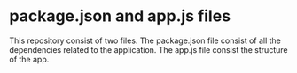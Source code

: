 # package.json and app.js files
This repository consist of two files. The package.json
file consist of all the dependencies related to the application. 
The app.js file consist the structure of the app.

